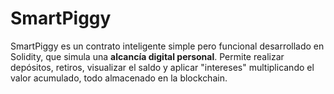 # SmartPiggy
SmartPiggy es un contrato inteligente simple pero funcional desarrollado en Solidity, que simula una **alcancía digital personal**. Permite realizar depósitos, retiros, visualizar el saldo y aplicar "intereses" multiplicando el valor acumulado, todo almacenado en la blockchain.
